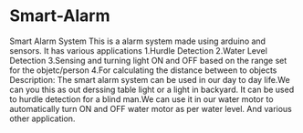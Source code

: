 # Smart-Alarm
Smart Alarm System   This is a alarm system made using arduino and sensors. It has various applications   1.Hurdle Detection   2.Water Level Detection   3.Sensing and turning light ON and OFF based on the range set for the objetc/person 4.For calculating the distance between to objects  Description: The smart alarm system can be used in our day to day life.We can you this as out derssing table light or a light in backyard. It can be used to hurdle detection for a blind man.We can use it in our water motor to automatically turn ON and OFF water motor as per water level. And various other application.
